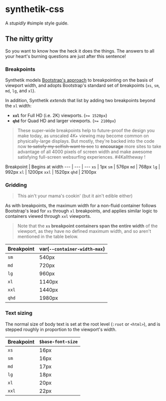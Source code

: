 # synthetik-css

A _stupidly_ #simple style guide.

## The nitty gritty

So you want to know how the heck it does the things. The answers to all your heart's burning questions are just after this sentence!

### Breakpoints

Synthetik models [Bootstrap's approach](https://getbootstrap.com/docs/4.0/layout/overview/#responsive-breakpoints) to breakpointing on the basis of viewport width, and adopts Bootstrap's standard set of breakpoints (`xs`, `sm`, `md`, `lg`, and `xl`).

In addition, Synthetik _extends_ that list by adding two breakpoints beyond the `xl` width:

* **`xxl`** for Full HD (i.e. 2K) viewports. (`>= 1520px`)
* **`qhd`** for Quad HD and larger viewports. (`>= 2100px`)

> These super-wide breakpoints help to future-proof the design you make today, as unscaled 4K+ viewing may become common on physically-large displays. But mostly, they're backed into the code now ~~to satisfy my selfish want to see~~ to **encourage** more sites to take advantage of all 4000 pixels of screen width and make awesome satisfying full-screen websurfing experiences. #4Kalltheway !

Breakpoint | Begins at width
--- | --- | ---
`xs` | 1px
`sm` | 576px
`md` | 768px
`lg` | 992px
`xl` | 1200px
`xxl` | 1520px
`qhd` | 2100px

### Gridding

> This ain't your mama's cookin' (but it ain't edible either)

As with breakpoints, the maximum width for a non-fluid container follows Bootstrap's lead for `xs` through `xl` breakpoints, and applies similar logic to containers viewed through `xxl` viewports.

> Note that the **`xs` breakpoint containers span the entire width** of the viewport, as they have no defined maximum width, and so aren't mentioned in the table below.

Breakpoint | var(`--container-width-max`)
--- | ---
`sm` | 540px
`md` | 720px
`lg` | 960px
`xl` | 1140px
`xxl` | 1440px
`qhd` | 1980px

### Text sizing

The normal size of body text is set at the root level (`:root` or `<html>`), and is stepped roughly in proportion to the viewport's width.

Breakpoint | `$base-font-size`
--- | ---
`xs` | 16px
`sm` | 16px
`md` | 17px
`lg` | 18px
`xl` | 20px
`xxl` | 22px
